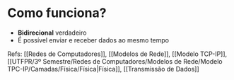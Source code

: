 # Como funciona?

- **Bidirecional** verdadeiro
- É possível enviar e receber dados ao mesmo tempo

Refs: [[Redes de Computadores]], [[Modelos de Rede]], [[Modelo TCP-IP]], [[UTFPR/3º Semestre/Redes de Computadores/Modelos de Rede/Modelo TPC-IP/Camadas/Física/Física|Física]], [[Transmissão de Dados]]